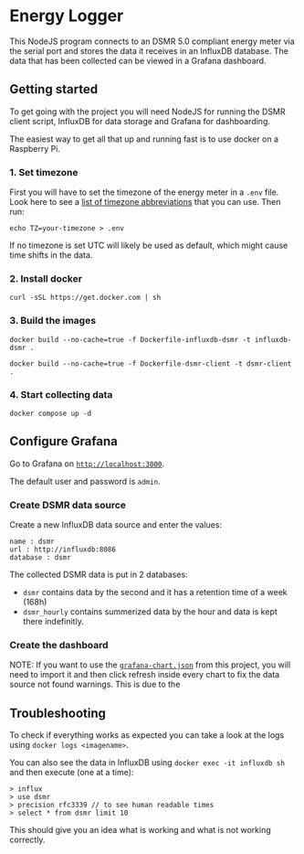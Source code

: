 # Energy Logger

This NodeJS program connects to an DSMR 5.0 compliant energy meter via the serial port and stores the data it receives in an InfluxDB database. 
The data that has been collected can be viewed in a Grafana dashboard.

## Getting started
To get going with the project you will need NodeJS for running the DSMR client script, InfluxDB for data storage and Grafana for dashboarding.

The easiest way to get all that up and running fast is to use docker on a Raspberry Pi.

### 1. Set timezone
First you will have to set the timezone of the energy meter in a `.env` file. Look here to see a [list of timezone abbreviations](https://en.wikipedia.org/wiki/List_of_tz_database_time_zones) that you can use. Then run:

`echo TZ=your-timezone > .env`

If no timezone is set UTC will likely be used as default, which might cause time shifts in the data.

### 2. Install docker
`curl -sSL https://get.docker.com | sh`

### 3. Build the images
`docker build --no-cache=true -f Dockerfile-influxdb-dsmr -t influxdb-dsmr .`

`docker build --no-cache=true -f Dockerfile-dsmr-client -t dsmr-client .`

### 4. Start collecting data
`docker compose up -d`

## Configure Grafana
Go to Grafana on [`http://localhost:3000`](`http://localhost:3000`).

The default user and password is `admin`.

### Create DSMR data source
Create a new InfluxDB data source and enter the values:
```
name : dsmr
url : http://influxdb:8086
database : dsmr
```

The collected DSMR data is put in 2 databases:
- `dsmr` contains data by the second and it has a retention time of a week (168h)
- `dsmr_hourly` contains summerized data by the hour and data is kept there indefinitly.

### Create the dashboard
NOTE: If you want to use the [`grafana-chart.json`](./grafana-chart.json) from this project, you will need to import it and then click refresh inside every chart to fix the data source not found warnings. This is due to the 

## Troubleshooting
To check if everything works as expected you can take a look at the logs using `docker logs <imagename>`.

You can also see the data in InfluxDB using `docker exec -it influxdb sh` and then execute (one at a time):

```
> influx
> use dsmr
> precision rfc3339 // to see human readable times
> select * from dsmr limit 10
```

This should give you an idea what is working and what is not working correctly.